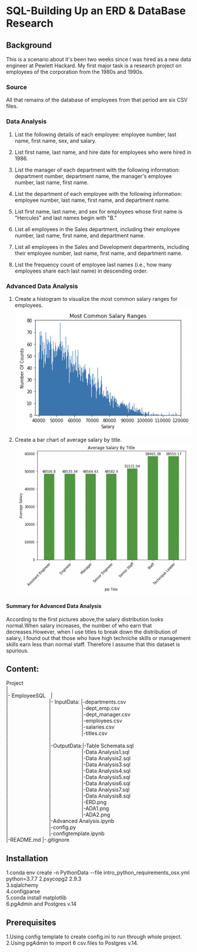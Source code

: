 # SQL-Building Up an ERD & DataBase Research


## Background
This is a scenario about it's been two weeks since I was hired as a new data engineer at Pewlett Hackard. My first major task is a research project on employees of the corporation from the 1980s and 1990s. 


### Source

All that remains of the database of employees from that period are six CSV files.  


### Data Analysis

1. List the following details of each employee: employee number, last name, first name, sex, and salary.  
 
2. List first name, last name, and hire date for employees who were hired in 1986.  

3. List the manager of each department with the following information: department number, department name, the manager's employee number, last name, first name.  

4. List the department of each employee with the following information: employee number, last name, first name, and department name.  
 
5. List first name, last name, and sex for employees whose first name is "Hercules" and last names begin with "B."  

6. List all employees in the Sales department, including their employee number, last name, first name, and department name.  

7. List all employees in the Sales and Development departments, including their employee number, last name, first name, and department name.  

8. List the frequency count of employee last names (i.e., how many employees share each last name) in descending order.  

### Advanced Data Analysis

1. Create a histogram to visualize the most common salary ranges for employees.  
![alt text](https://github.com/LynHJ/SQL/blob/45526bce8feaa9ec61d5d74de4df55963cf83cd3/EmployeeSQL/OutputData/ADA1.png)  
2. Create a bar chart of average salary by title.  
![alt text](https://github.com/LynHJ/SQL/blob/45526bce8feaa9ec61d5d74de4df55963cf83cd3/EmployeeSQL/OutputData/ADA2.png)  
#### Summary for Advanced Data Analysis

According to the first pictures above,the salary distribution looks normal.When salary increases, the number of who earn that decreases.However, when I use titles to break down the distribution of salary, I found out that those who have high techniche skills or management skills earn less than normal staff. Therefore I assume that this dataset is spurious.


## Content:
Project  
|  
|-&nbsp;EmployeeSQL&emsp;|  
|&emsp;&emsp;&emsp;&emsp;&emsp;&emsp;&emsp;&emsp;|-&nbsp;InputData:&nbsp;|-departments.csv  
|&emsp;&emsp;&emsp;&emsp;&emsp;&emsp;&emsp;&emsp;|&emsp;&emsp;&emsp;&emsp;&emsp;&emsp;|-dept_emp.csv  
|&emsp;&emsp;&emsp;&emsp;&emsp;&emsp;&emsp;&emsp;|&emsp;&emsp;&emsp;&emsp;&emsp;&emsp;|-dept_manager.csv  
|&emsp;&emsp;&emsp;&emsp;&emsp;&emsp;&emsp;&emsp;|&emsp;&emsp;&emsp;&emsp;&emsp;&emsp;|-employees.csv  
|&emsp;&emsp;&emsp;&emsp;&emsp;&emsp;&emsp;&emsp;|&emsp;&emsp;&emsp;&emsp;&emsp;&emsp;|-salaries.csv  
|&emsp;&emsp;&emsp;&emsp;&emsp;&emsp;&emsp;&emsp;|&emsp;&emsp;&emsp;&emsp;&emsp;&emsp;|-titles.csv  
|&emsp;&emsp;&emsp;&emsp;&emsp;&emsp;&emsp;&emsp;|  
|&emsp;&emsp;&emsp;&emsp;&emsp;&emsp;&emsp;&emsp;|-OutputData:|-Table Schemata.sql  
|&emsp;&emsp;&emsp;&emsp;&emsp;&emsp;&emsp;&emsp;|&emsp;&emsp;&emsp;&emsp;&emsp;&emsp;|-Data Analysis1.sql  
|&emsp;&emsp;&emsp;&emsp;&emsp;&emsp;&emsp;&emsp;|&emsp;&emsp;&emsp;&emsp;&emsp;&emsp;|-Data Analysis2.sql  
|&emsp;&emsp;&emsp;&emsp;&emsp;&emsp;&emsp;&emsp;|&emsp;&emsp;&emsp;&emsp;&emsp;&emsp;|-Data Analysis3.sql  
|&emsp;&emsp;&emsp;&emsp;&emsp;&emsp;&emsp;&emsp;|&emsp;&emsp;&emsp;&emsp;&emsp;&emsp;|-Data Analysis4.sql  
|&emsp;&emsp;&emsp;&emsp;&emsp;&emsp;&emsp;&emsp;|&emsp;&emsp;&emsp;&emsp;&emsp;&emsp;|-Data Analysis5.sql  
|&emsp;&emsp;&emsp;&emsp;&emsp;&emsp;&emsp;&emsp;|&emsp;&emsp;&emsp;&emsp;&emsp;&emsp;|-Data Analysis6.sql  
|&emsp;&emsp;&emsp;&emsp;&emsp;&emsp;&emsp;&emsp;|&emsp;&emsp;&emsp;&emsp;&emsp;&emsp;|-Data Analysis7.sql  
|&emsp;&emsp;&emsp;&emsp;&emsp;&emsp;&emsp;&emsp;|&emsp;&emsp;&emsp;&emsp;&emsp;&emsp;|-Data Analysis8.sql  
|&emsp;&emsp;&emsp;&emsp;&emsp;&emsp;&emsp;&emsp;|&emsp;&emsp;&emsp;&emsp;&emsp;&emsp;|-ERD.png  
|&emsp;&emsp;&emsp;&emsp;&emsp;&emsp;&emsp;&emsp;|&emsp;&emsp;&emsp;&emsp;&emsp;&emsp;|-ADA1.png  
|&emsp;&emsp;&emsp;&emsp;&emsp;&emsp;&emsp;&emsp;|&emsp;&emsp;&emsp;&emsp;&emsp;&emsp;|-ADA2.png  
|&emsp;&emsp;&emsp;&emsp;&emsp;&emsp;&emsp;&emsp;|-Advanced Analysis.ipynb  
|&emsp;&emsp;&emsp;&emsp;&emsp;&emsp;&emsp;&emsp;|-config.py  
|&emsp;&emsp;&emsp;&emsp;&emsp;&emsp;&emsp;&emsp;|-configtemplate.ipynb  
|-README.md 
|-.gitignore 

## Installation
1.conda env create -n PythonData --file intro_python_requirements_osx.yml python=3.7.7 
2.psycopg2 2.9.3  
3.sqlalchemy  
4.configparse  
5.conda install matplotlib   
6.pgAdmin and Postgres v.14  
## Prerequisites
1.Using config template to create config.ini to run through whole project.  
2.Using pgAdmin to import 6 csv.files to Postgres v.14.  




